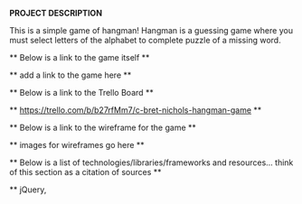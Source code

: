 **PROJECT DESCRIPTION**

This is a simple game of hangman! Hangman is a guessing game where you must select letters of the alphabet to complete puzzle of a missing word. 

** Below is a link to the game itself **

** add a link to the game here **

** Below is a link to the Trello Board **

** https://trello.com/b/b27rfMm7/c-bret-nichols-hangman-game  **

** Below is a link to the wireframe for the game **

** images for wireframes go here **

** Below is a list of technologies/libraries/frameworks and resources... think of this section as a citation of sources **

** jQuery,
